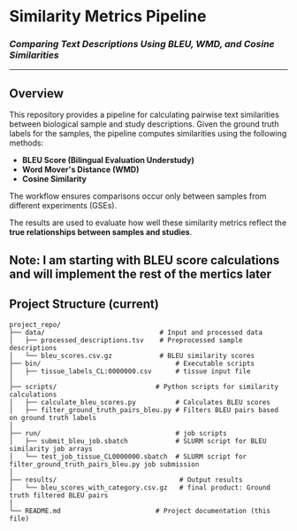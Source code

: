 # **Similarity Metrics Pipeline**
### *Comparing Text Descriptions Using BLEU, WMD, and Cosine Similarities*

---

## **Overview**

This repository provides a pipeline for calculating pairwise text similarities between biological sample and study descriptions. Given the ground truth labels for the samples, the pipeline computes similarities using the following methods:

- **BLEU Score (Bilingual Evaluation Understudy)**  
- **Word Mover's Distance (WMD)**  
- **Cosine Similarity**  

The workflow ensures comparisons occur only between samples from different experiments (GSEs).  

The results are used to evaluate how well these similarity metrics reflect the **true relationships between samples and studies**.

Note: I am starting with BLEU score calculations and will implement the rest of the mertics later
---

## **Project Structure (current)**

```plaintext
project_repo/
├── data/                             # Input and processed data
│   ├── processed_descriptions.tsv    # Preprocessed sample descriptions
│   └── bleu_scores.csv.gz            # BLEU similarity scores
├── bin/                                  # Executable scripts 
│   ├── tissue_labels_CL:0000000.csv      # tissue input file
│  
├── scripts/                         # Python scripts for similarity calculations
│   ├── calculate_bleu_scores.py          # Calculates BLEU scores
│   ├── filter_ground_truth_pairs_bleu.py # Filters BLEU pairs based on ground truth labels
│
├── run/                                  # job scripts 
│   ├── submit_bleu_job.sbatch            # SLURM script for BLEU similarity job arrays
│   └── test_job_tissue_CL0000000.sbatch  # SLURM script for filter_ground_truth_pairs_bleu.py job submission            
│
├── results/                               # Output results
│   └── bleu_scores_with_category.csv.gz   # final product: Ground truth filtered BLEU pairs
│
└── README.md                        # Project documentation (this file)

```
